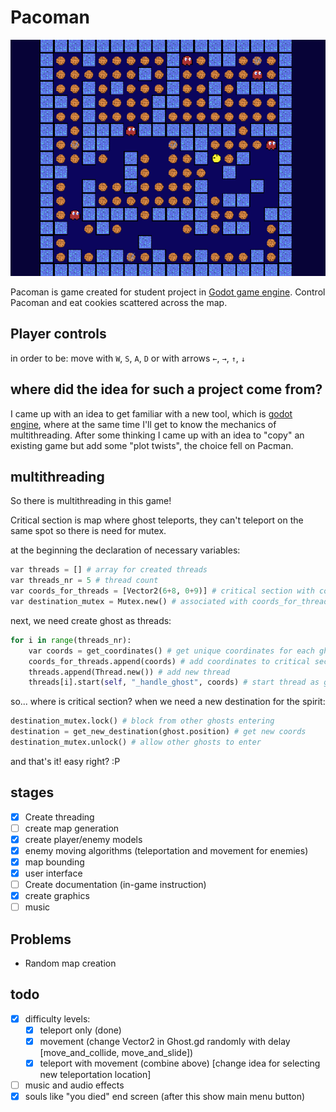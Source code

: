 # Pacoman

![sample-screen](252747.png)

Pacoman is game created for student project in [Godot game engine](https://godotengine.org/).
Control Pacoman and eat cookies scattered across the map.

## Player controls

in order to be:
move with `W`, `S`, `A`, `D` or with arrows `←`, `→`, `↑`, `↓`

## where did the idea for such a project come from?

I came up with an idea to get familiar with a new tool, which is [godot engine](https://godotengine.org/), where at the same time I'll get to know the mechanics of multithreading.
After some thinking I came up with an idea to "copy" an existing game but add some "plot twists", the choice fell on Pacman.

## multithreading

So there is multithreading in this game!

Critical section is map where ghost teleports, they can't teleport on the same spot so there is need for mutex.

at the beginning the declaration of necessary variables:

```python
var threads = [] # array for created threads
var threads_nr = 5 # thread count
var coords_for_threads = [Vector2(6+8, 0+9)] # critical section with coordinates
var destination_mutex = Mutex.new() # associated with coords_for_threads
```

next, we need create ghost as threads:

```py
for i in range(threads_nr):
    var coords = get_coordinates() # get unique coordinates for each ghost
    coords_for_threads.append(coords) # add coordinates to critical section
    threads.append(Thread.new()) # add new thread
    threads[i].start(self, "_handle_ghost", coords) # start thread as ghost
```

so... where is critical section? when we need a new destination for the spirit:

```python
destination_mutex.lock() # block from other ghosts entering
destination = get_new_destination(ghost.position) # get new coords
destination_mutex.unlock() # allow other ghosts to enter
  ```

and that's it! easy right? :P

## stages

- [x] Create threading
- [ ] create map generation
- [x] create player/enemy models
- [x] enemy moving algorithms (teleportation and movement for enemies)
- [x] map bounding
- [x] user interface
- [ ] Create documentation (in-game instruction)
- [x] create graphics
- [ ] music

## Problems

- Random map creation

## todo

- [x] difficulty levels:
  - [x] teleport only (done)
  - [x] movement (change Vector2 in Ghost.gd randomly with delay [move_and_collide, move_and_slide])
  - [x] teleport with movement (combine above) [change idea for selecting new teleportation location]
- [ ] music and audio effects
- [x] souls like "you died" end screen (after this show main menu button)
